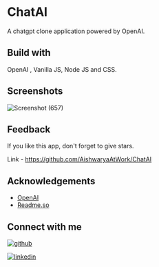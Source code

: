 # ChatAI
A chatgpt clone application powered by OpenAI.
 


## Build with
OpenAI , Vanilla JS, Node JS and CSS.


## Screenshots

![Screenshot (657)](https://github.com/AishwaryaAtWork/ChatAI/assets/109826222/19262fa9-2ce2-4693-b31e-6afeacaa7111)



## Feedback

If you like this app, don't forget to give stars.

Link - https://github.com/AishwaryaAtWork/ChatAI


## Acknowledgements

 - [OpenAI](https://openai.com/product)
 - [Readme.so](https://readme.so/)


## Connect with me

[![github](https://img.shields.io/badge/github-000?style=for-the-badge&logo=ko-fi&logoColor=white)](https://github.com/AishwaryaAtWork)

[![linkedin](https://img.shields.io/badge/linkedin-0A66C2?style=for-the-badge&logo=linkedin&logoColor=white)](https://www.linkedin.com/in/aishwarya-pathak-573993233/)
